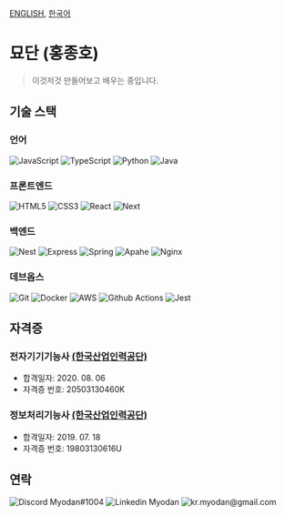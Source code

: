 [ENGLISH](README.md), [한국어](README-KR.md)

# 묘단 (홍종호)

> 이것저것 만들어보고 배우는 중입니다.

## 기술 스택

### 언어

![JavaScript](https://img.shields.io/badge/JavaScript-282C34?logo=javascript&logoColor=F7DF1E)
![TypeScript](https://img.shields.io/badge/TypeScript-282C34?logo=typescript&logoColor=3178C6)
![Python](https://img.shields.io/badge/Python-282C34?logo=python&logoColor=3776AB)
![Java](https://img.shields.io/badge/Java-282C34?logo=java&logoColor=007396)

### 프론트엔드

![HTML5](https://img.shields.io/badge/HTML5-282C34?logo=html5&logoColor=E34F26)
![CSS3](https://img.shields.io/badge/CSS3-282C34?logo=css3&logoColor=1572B6)
![React](https://img.shields.io/badge/React-282C34?logo=react&logoColor=61DAFB)
![Next](https://img.shields.io/badge/Next-282C34?logo=next.js&logoColor=000000)

### 백엔드

![Nest](https://img.shields.io/badge/Nest-282C34?logo=nestjs&logoColor=E0234E)
![Express](https://img.shields.io/badge/Express-282C34?logo=express&logoColor=000000)
![Spring](https://img.shields.io/badge/Spring-282C34?logo=spring&logoColor=6DB33F)
![Apahe](https://img.shields.io/badge/Apache-282C34?logo=apache&logoColor=D22128)
![Nginx](https://img.shields.io/badge/Nginx-282C34?logo=nginx&logoColor=009639)

### 데브옵스

![Git](https://img.shields.io/badge/Git-282C34?logo=git&logoColor=F05032)
![Docker](https://img.shields.io/badge/Docker-282C34?logo=docker&logoColor=2496ED)
![AWS](https://img.shields.io/badge/Amazon%20AWS-282C34?logo=amazon%20aws&logoColor=232F3E)
![Github Actions](https://img.shields.io/badge/Github%20Actions-282C34?logo=github%20actions&logoColor=2088FF)
![Jest](https://img.shields.io/badge/Jest-282C34?logo=jest&logoColor=C21325)

## 자격증

### 전자기기기능사 [(한국산업인력공단)](https://hrdkorea.or.kr)

- 합격일자: 2020. 08. 06
- 자격증 번호: 20503130460K

### 정보처리기능사 [(한국산업인력공단)](https://hrdkorea.or.kr)

- 합격일자: 2019. 07. 18
- 자격증 번호: 19803130616U

## 연락

![Discord Myodan#1004](https://img.shields.io/badge/Myodan%231004-5865F2?logo=discord&logoColor=FFFFFF)
![Linkedin Myodan](https://img.shields.io/badge/Myodan-0077B5?logo=linkedin&logoColor=FFFFFF)
![kr.myodan@gmail.com](https://img.shields.io/badge/kr.myodan@gmail.com-D14836?logo=gmail&logoColor=FFFFFF)
